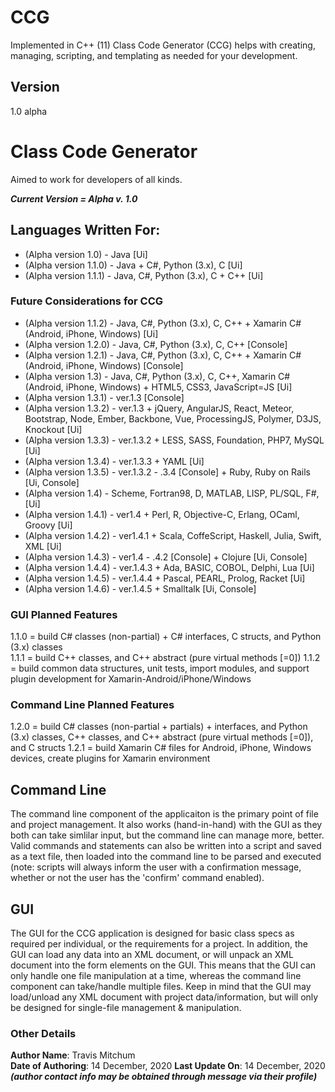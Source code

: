 # CCG
Implemented in C++ (11) Class Code Generator (CCG) helps with creating, managing, scripting, and templating as needed for your development.

## Version
1.0 alpha

# Class Code Generator
Aimed to work for developers of all kinds.  

_**Current Version = Alpha v. 1.0**_

## Languages Written For:
* (Alpha version 1.0) - Java [Ui]
* (Alpha version 1.1.0) - Java + C#, Python (3.x), C [Ui]
* (Alpha version 1.1.1) - Java, C#, Python (3.x), C + C++ [Ui]

### Future Considerations for CCG
* (Alpha version 1.1.2) - Java, C#, Python (3.x), C, C++ + Xamarin C# (Android, iPhone, Windows) [Ui]
* (Alpha version 1.2.0) - Java, C#, Python (3.x), C, C++ [Console]
* (Alpha version 1.2.1) - Java, C#, Python (3.x), C, C++ + Xamarin C# (Android, iPhone, Windows) [Console]
* (Alpha version 1.3) - Java, C#, Python (3.x), C, C++, Xamarin C# (Android, iPhone, Windows) + HTML5, CSS3, JavaScript=JS [Ui]
* (Alpha version 1.3.1) - ver.1.3 [Console]
* (Alpha version 1.3.2) - ver.1.3 + jQuery, AngularJS, React, Meteor, Bootstrap, Node, Ember, Backbone, Vue, ProcessingJS, Polymer, D3JS, Knockout [Ui]
* (Alpha version 1.3.3) - ver.1.3.2 + LESS, SASS, Foundation, PHP7, MySQL [Ui]
* (Alpha version 1.3.4) - ver.1.3.3 + YAML [Ui]
* (Alpha version 1.3.5) - ver.1.3.2 - .3.4 [Console] + Ruby, Ruby on Rails [Ui, Console]
* (Alpha version 1.4) - Scheme, Fortran98, D, MATLAB, LISP, PL/SQL, F#, [Ui]
* (Alpha version 1.4.1) - ver1.4 + Perl, R, Objective-C, Erlang, OCaml, Groovy [Ui]
* (Alpha version 1.4.2) - ver1.4.1 + Scala, CoffeScript, Haskell, Julia, Swift, XML [Ui]
* (Alpha version 1.4.3) - ver1.4 - .4.2 [Console] + Clojure [Ui, Console]
* (Alpha version 1.4.4) - ver.1.4.3 + Ada, BASIC, COBOL, Delphi, Lua [Ui]
* (Alpha version 1.4.5) - ver.1.4.4 + Pascal, PEARL, Prolog, Racket [Ui]
* (Alpha version 1.4.6) - ver.1.4.5 + Smalltalk [Ui, Console]


### GUI Planned Features
1.1.0 = build C# classes (non-partial) + C# interfaces, C structs, and Python (3.x) classes  
1.1.1 = build C++ classes, and C++ abstract (pure virtual methods [=0])
1.1.2 = build common data structures, unit tests, import modules, and support plugin development for Xamarin-Android/iPhone/Windows

### Command Line Planned Features
1.2.0 = build C# classes (non-partial + partials) + interfaces, and Python (3.x) classes,  C++ classes, and C++ abstract (pure virtual methods [=0]), and C structs
1.2.1 = build Xamarin C# files for Android, iPhone, Windows devices, create plugins for Xamarin environment


## Command Line
The command line component of the applicaiton is the primary point of file and project management.  It also works (hand-in-hand) with the GUI as they both can take simlilar input, but the command line can manage more, better.  Valid commands and statements can also be written into a script and saved as a text file, then loaded into the command line to be parsed and executed (note: scripts will always inform the user with a confirmation message, whether or not the user has the 'confirm' command enabled).


## GUI
The GUI for the CCG application is designed for basic class specs as required per individual, or the requirements for a project.  In addition, the GUI can load any data into an XML document, or will unpack an XML document into the form elements on the GUI.  This means that the GUI can only handle one file manipulation at a time, whereas the command line component can take/handle multiple files.  Keep in mind that the GUI may load/unload any XML document with project data/information, but will only be designed for single-file management & manipulation.

### Other Details
**Author Name**:  Travis Mitchum  
**Date of Authoring**:  14 December, 2020
**Last Update On**:  14 December, 2020
_**(author contact info may be obtained through message via their profile)**_
